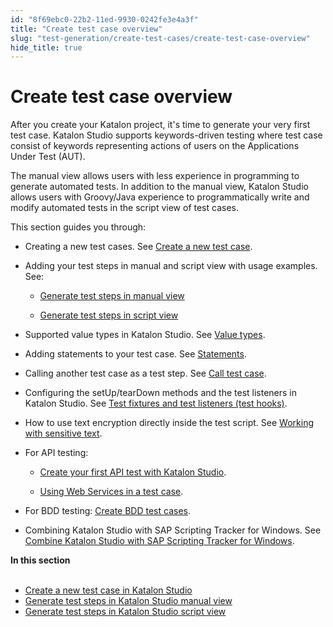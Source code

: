 ```yaml
---
id: "8f69ebc0-22b2-11ed-9930-0242fe3e4a3f"
title: "Create test case overview"
slug: "test-generation/create-test-cases/create-test-case-overview"
hide_title: true
---
```


# <a id="concept-349" class="anchor_top_offset"/><a id="ariaid-title1" class="anchor_top_offset"/>Create test case overview

<p xmlns="http://www.w3.org/1999/xhtml" className="p">After you create your Katalon project, it's time to generate your very first test case. <span className="ph">Katalon Studio</span> supports keywords-driven testing where test case consist of keywords representing actions of users on the Applications Under Test (AUT).</p> 
<p xmlns="http://www.w3.org/1999/xhtml" className="p">The manual view allows users with less experience in programming to generate automated tests. In addition to the manual view, <span className="ph">Katalon Studio</span> allows users with Groovy/Java experience to programmatically write and modify automated tests in the script view of test cases.</p> 
<div xmlns="http://www.w3.org/1999/xhtml" className="p">This section  guides you through:<ul className="ul"><li className="li"><p className="p">Creating a new test cases. See <a className="xref" href="/test-generation/create-test-cases/create-a-new-test-case-in-katalon-studio">Create a new test case</a>.</p></li><li className="li"><p className="p">Adding your test steps in manual and script view with usage examples. See:</p><ul className="ul"><li className="li"><p className="p"><a className="xref" href="/test-generation/create-test-cases/generate-test-steps-in-katalon-studio-manual-view">Generate test steps in manual view</a></p></li><li className="li"><p className="p"><a className="xref" href="/test-generation/create-test-cases/generate-test-steps-in-katalon-studio-script-view">Generate test steps in script view</a></p></li></ul></li><li className="li"><p className="p">Supported value types in <span className="ph">Katalon Studio</span>. See <a className="xref" href="/test-generation/create-test-cases/value-types-in-katalon-studio">Value types</a>.</p></li><li className="li"><p className="p">Adding  statements to your test case. See <a className="xref" href="/test-generation/create-test-cases/statements/statements-in-katalon-studio-overview">Statements</a>.</p></li><li className="li"><p className="p">Calling another test case as a test step. See <a className="xref" href="/test-generation/create-test-cases/call-test-case-in-katalon-studio">Call test case</a>.</p></li><li className="li"><p className="p">Configuring the setUp/tearDown methods and the test listeners in <span className="ph">Katalon Studio</span>. See <a className="xref" href="/test-generation/create-test-cases/test-fixtures-and-test-listeners-test-hooks-in-katalon-studio">Test fixtures and test listeners (test hooks)</a>.</p></li><li className="li"><p className="p">How to use text encryption directly inside the test script. See <a className="xref" href="/test-generation/create-test-cases/working-with-sensitive-text-in-katalon-studio">Working with sensitive text</a>.</p></li><li className="li"><p className="p">For API testing:</p><ul className="ul"><li className="li"><p className="p"><a className="xref" href="/test-generation/create-test-cases/create-your-first-api-test-with-katalon-studio">Create your first API test with Katalon Studio</a>.</p></li><li className="li"><p className="p"><a className="xref" href="/test-generation/create-test-cases/using-web-services-in-a-test-case-in-katalon-studio">Using Web Services in a test case</a>.</p></li></ul></li><li className="li"><p className="p">For BDD testing: <a className="xref" href="/test-generation/create-test-cases/create-bdd-test-cases-in-katalon-studio">Create BDD test cases</a>.</p></li><li className="li"><p className="p">Combining <span className="ph">Katalon Studio</span> with SAP Scripting Tracker for Windows. See <a className="xref" href="/test-generation/create-test-cases/combine-katalon-studio-with-sap-scripting-tracker-for-windows">Combine Katalon Studio with SAP Scripting Tracker for Windows</a>.</p></li></ul></div>
<nav xmlns="http://www.w3.org/1999/xhtml" role="navigation" className="related-links"><div className="linklist"><strong>In this section</strong><br /><br /><ul className="linklist"><li className="linklist"><a className="link" href="/test-generation/create-test-cases/create-a-new-test-case-in-katalon-studio">Create a new test case in Katalon Studio</a></li><li className="linklist"><a className="link" href="/test-generation/create-test-cases/generate-test-steps-in-katalon-studio-manual-view">Generate test steps in Katalon Studio manual view</a></li><li className="linklist"><a className="link" href="/test-generation/create-test-cases/generate-test-steps-in-katalon-studio-script-view">Generate test steps in Katalon Studio script view</a></li></ul></div></nav> 
